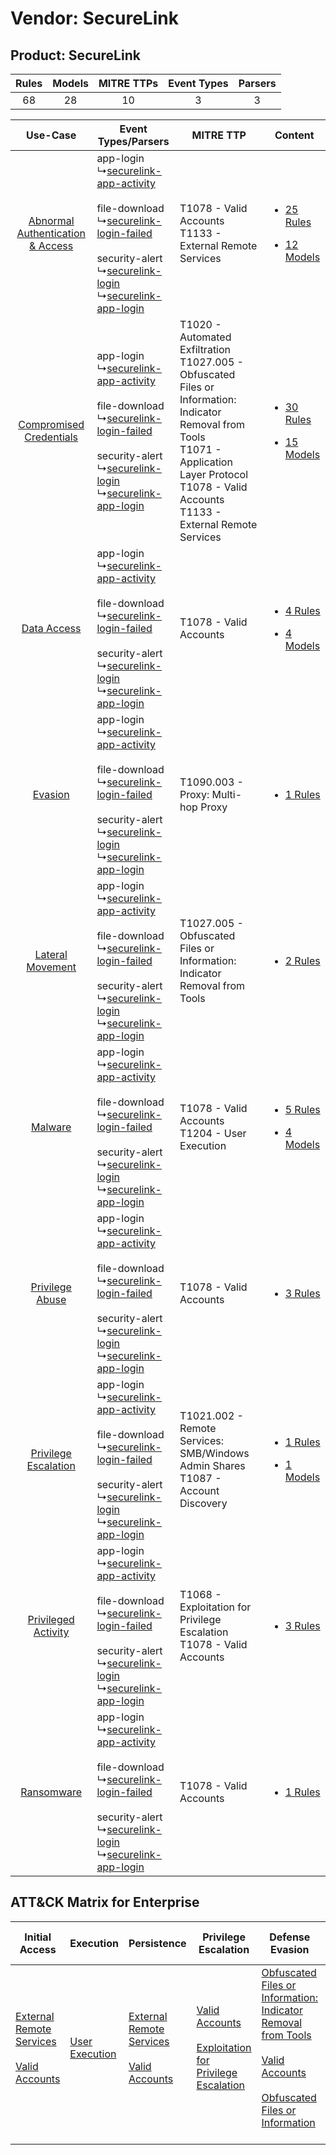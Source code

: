 Vendor: SecureLink
==================
Product: SecureLink
-------------------
| Rules | Models | MITRE TTPs | Event Types | Parsers |
|:-----:|:------:|:----------:|:-----------:|:-------:|
|  68   |   28   |     10     |      3      |    3    |

|    Use-Case    | Event Types/Parsers    | MITRE TTP    | Content    |
|:----:| ---- | ---- | ---- |
| [Abnormal Authentication & Access](../../../UseCases/uc_abnormal_authentication_&_access.md) |  app-login<br> ↳[securelink-app-activity](Ps/pC_securelinkappactivity.md)<br><br> file-download<br> ↳[securelink-login-failed](Ps/pC_securelinkloginfailed.md)<br><br> security-alert<br> ↳[securelink-login](Ps/pC_securelinklogin.md)<br> ↳[securelink-app-login](Ps/pC_securelinkapplogin.md)<br> | T1078 - Valid Accounts<br>T1133 - External Remote Services<br>    | [<ul><li>25 Rules</li></ul><ul><li>12 Models</li></ul>](RM/r_m_securelink_securelink_Abnormal_Authentication_&_Access.md) |
|          [Compromised Credentials](../../../UseCases/uc_compromised_credentials.md)          |  app-login<br> ↳[securelink-app-activity](Ps/pC_securelinkappactivity.md)<br><br> file-download<br> ↳[securelink-login-failed](Ps/pC_securelinkloginfailed.md)<br><br> security-alert<br> ↳[securelink-login](Ps/pC_securelinklogin.md)<br> ↳[securelink-app-login](Ps/pC_securelinkapplogin.md)<br> | T1020 - Automated Exfiltration<br>T1027.005 - Obfuscated Files or Information: Indicator Removal from Tools<br>T1071 - Application Layer Protocol<br>T1078 - Valid Accounts<br>T1133 - External Remote Services<br> | [<ul><li>30 Rules</li></ul><ul><li>15 Models</li></ul>](RM/r_m_securelink_securelink_Compromised_Credentials.md)          |
|    [Data Access](../../../UseCases/uc_data_access.md)    |  app-login<br> ↳[securelink-app-activity](Ps/pC_securelinkappactivity.md)<br><br> file-download<br> ↳[securelink-login-failed](Ps/pC_securelinkloginfailed.md)<br><br> security-alert<br> ↳[securelink-login](Ps/pC_securelinklogin.md)<br> ↳[securelink-app-login](Ps/pC_securelinkapplogin.md)<br> | T1078 - Valid Accounts<br>    | [<ul><li>4 Rules</li></ul><ul><li>4 Models</li></ul>](RM/r_m_securelink_securelink_Data_Access.md)    |
|    [Evasion](../../../UseCases/uc_evasion.md)    |  app-login<br> ↳[securelink-app-activity](Ps/pC_securelinkappactivity.md)<br><br> file-download<br> ↳[securelink-login-failed](Ps/pC_securelinkloginfailed.md)<br><br> security-alert<br> ↳[securelink-login](Ps/pC_securelinklogin.md)<br> ↳[securelink-app-login](Ps/pC_securelinkapplogin.md)<br> | T1090.003 - Proxy: Multi-hop Proxy<br>    | [<ul><li>1 Rules</li></ul>](RM/r_m_securelink_securelink_Evasion.md)    |
|    [Lateral Movement](../../../UseCases/uc_lateral_movement.md)    |  app-login<br> ↳[securelink-app-activity](Ps/pC_securelinkappactivity.md)<br><br> file-download<br> ↳[securelink-login-failed](Ps/pC_securelinkloginfailed.md)<br><br> security-alert<br> ↳[securelink-login](Ps/pC_securelinklogin.md)<br> ↳[securelink-app-login](Ps/pC_securelinkapplogin.md)<br> | T1027.005 - Obfuscated Files or Information: Indicator Removal from Tools<br>    | [<ul><li>2 Rules</li></ul>](RM/r_m_securelink_securelink_Lateral_Movement.md)    |
|    [Malware](../../../UseCases/uc_malware.md)    |  app-login<br> ↳[securelink-app-activity](Ps/pC_securelinkappactivity.md)<br><br> file-download<br> ↳[securelink-login-failed](Ps/pC_securelinkloginfailed.md)<br><br> security-alert<br> ↳[securelink-login](Ps/pC_securelinklogin.md)<br> ↳[securelink-app-login](Ps/pC_securelinkapplogin.md)<br> | T1078 - Valid Accounts<br>T1204 - User Execution<br>    | [<ul><li>5 Rules</li></ul><ul><li>4 Models</li></ul>](RM/r_m_securelink_securelink_Malware.md)    |
|    [Privilege Abuse](../../../UseCases/uc_privilege_abuse.md)    |  app-login<br> ↳[securelink-app-activity](Ps/pC_securelinkappactivity.md)<br><br> file-download<br> ↳[securelink-login-failed](Ps/pC_securelinkloginfailed.md)<br><br> security-alert<br> ↳[securelink-login](Ps/pC_securelinklogin.md)<br> ↳[securelink-app-login](Ps/pC_securelinkapplogin.md)<br> | T1078 - Valid Accounts<br>    | [<ul><li>3 Rules</li></ul>](RM/r_m_securelink_securelink_Privilege_Abuse.md)    |
|    [Privilege Escalation](../../../UseCases/uc_privilege_escalation.md)    |  app-login<br> ↳[securelink-app-activity](Ps/pC_securelinkappactivity.md)<br><br> file-download<br> ↳[securelink-login-failed](Ps/pC_securelinkloginfailed.md)<br><br> security-alert<br> ↳[securelink-login](Ps/pC_securelinklogin.md)<br> ↳[securelink-app-login](Ps/pC_securelinkapplogin.md)<br> | T1021.002 - Remote Services: SMB/Windows Admin Shares<br>T1087 - Account Discovery<br>    | [<ul><li>1 Rules</li></ul><ul><li>1 Models</li></ul>](RM/r_m_securelink_securelink_Privilege_Escalation.md)    |
|    [Privileged Activity](../../../UseCases/uc_privileged_activity.md)    |  app-login<br> ↳[securelink-app-activity](Ps/pC_securelinkappactivity.md)<br><br> file-download<br> ↳[securelink-login-failed](Ps/pC_securelinkloginfailed.md)<br><br> security-alert<br> ↳[securelink-login](Ps/pC_securelinklogin.md)<br> ↳[securelink-app-login](Ps/pC_securelinkapplogin.md)<br> | T1068 - Exploitation for Privilege Escalation<br>T1078 - Valid Accounts<br>    | [<ul><li>3 Rules</li></ul>](RM/r_m_securelink_securelink_Privileged_Activity.md)    |
|    [Ransomware](../../../UseCases/uc_ransomware.md)    |  app-login<br> ↳[securelink-app-activity](Ps/pC_securelinkappactivity.md)<br><br> file-download<br> ↳[securelink-login-failed](Ps/pC_securelinkloginfailed.md)<br><br> security-alert<br> ↳[securelink-login](Ps/pC_securelinklogin.md)<br> ↳[securelink-app-login](Ps/pC_securelinkapplogin.md)<br> | T1078 - Valid Accounts<br>    | [<ul><li>1 Rules</li></ul>](RM/r_m_securelink_securelink_Ransomware.md)    |

ATT&CK Matrix for Enterprise
----------------------------
| Initial Access                                                                                                                                   | Execution                                                           | Persistence                                                                                                                                      | Privilege Escalation                                                                                                                                          | Defense Evasion                                                                                                                                                                                                                                                               | Credential Access | Discovery                                                              | Lateral Movement                                                                                                                                                       | Collection | Command and Control                                                                                                                                                                                                      | Exfiltration                                                                | Impact |
| ------------------------------------------------------------------------------------------------------------------------------------------------ | ------------------------------------------------------------------- | ------------------------------------------------------------------------------------------------------------------------------------------------ | ------------------------------------------------------------------------------------------------------------------------------------------------------------- | ----------------------------------------------------------------------------------------------------------------------------------------------------------------------------------------------------------------------------------------------------------------------------- | ----------------- | ---------------------------------------------------------------------- | ---------------------------------------------------------------------------------------------------------------------------------------------------------------------- | ---------- | ------------------------------------------------------------------------------------------------------------------------------------------------------------------------------------------------------------------------ | --------------------------------------------------------------------------- | ------ |
| [External Remote Services](https://attack.mitre.org/techniques/T1133)<br><br>[Valid Accounts](https://attack.mitre.org/techniques/T1078)<br><br> | [User Execution](https://attack.mitre.org/techniques/T1204)<br><br> | [External Remote Services](https://attack.mitre.org/techniques/T1133)<br><br>[Valid Accounts](https://attack.mitre.org/techniques/T1078)<br><br> | [Valid Accounts](https://attack.mitre.org/techniques/T1078)<br><br>[Exploitation for Privilege Escalation](https://attack.mitre.org/techniques/T1068)<br><br> | [Obfuscated Files or Information: Indicator Removal from Tools](https://attack.mitre.org/techniques/T1027/005)<br><br>[Valid Accounts](https://attack.mitre.org/techniques/T1078)<br><br>[Obfuscated Files or Information](https://attack.mitre.org/techniques/T1027)<br><br> |                   | [Account Discovery](https://attack.mitre.org/techniques/T1087)<br><br> | [Remote Services](https://attack.mitre.org/techniques/T1021)<br><br>[Remote Services: SMB/Windows Admin Shares](https://attack.mitre.org/techniques/T1021/002)<br><br> |            | [Proxy: Multi-hop Proxy](https://attack.mitre.org/techniques/T1090/003)<br><br>[Application Layer Protocol](https://attack.mitre.org/techniques/T1071)<br><br>[Proxy](https://attack.mitre.org/techniques/T1090)<br><br> | [Automated Exfiltration](https://attack.mitre.org/techniques/T1020)<br><br> |        |